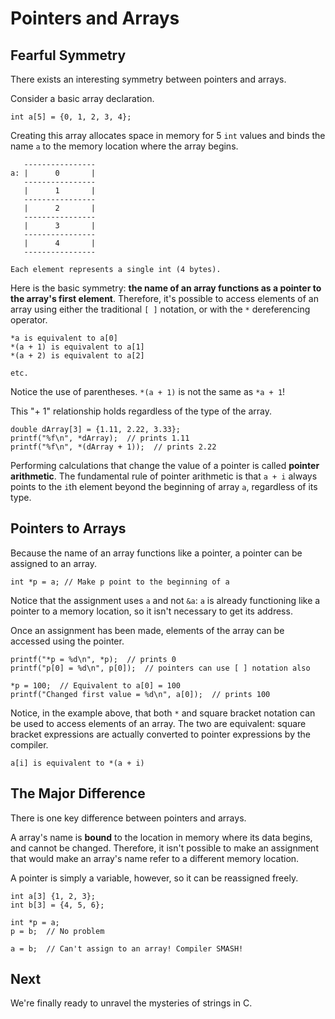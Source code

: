 # Pointers and Arrays

## Fearful Symmetry

There exists an interesting symmetry between pointers and arrays.

Consider a basic array declaration.

```
int a[5] = {0, 1, 2, 3, 4};
```

Creating this array allocates space in memory for 5 `int` values and binds the name `a` to the memory location where the array begins.

```
   ----------------
a: |      0       |
   ----------------
   |      1       |
   ----------------
   |      2       |
   ----------------
   |      3       |
   ----------------
   |      4       |
   ----------------

Each element represents a single int (4 bytes).
```

Here is the basic symmetry: **the name of an array functions as a pointer to the array's first element**. Therefore, it's possible to access elements of an array using either the traditional `[ ]` notation, or with the `*` dereferencing operator.

```
*a is equivalent to a[0]
*(a + 1) is equivalent to a[1]
*(a + 2) is equivalent to a[2]

etc.
```

Notice the use of parentheses. `*(a + 1)` is not the same as `*a + 1`!

This "+ 1" relationship holds regardless of the type of the array.

```
double dArray[3] = {1.11, 2.22, 3.33};
printf("%f\n", *dArray);  // prints 1.11
printf("%f\n", *(dArray + 1));  // prints 2.22
```

Performing calculations that change the value of a pointer is called **pointer arithmetic**. The fundamental rule of pointer arithmetic is that `a + i` always points to the `i`th element beyond the beginning of array `a`, regardless of its type.

## Pointers to Arrays 

Because the name of an array functions like a pointer, a pointer can be assigned to an array.

```
int *p = a; // Make p point to the beginning of a
```

Notice that the assignment uses `a` and not `&a`: `a` is already functioning like a pointer to a memory location, so it isn't necessary to get its address.

Once an assignment has been made, elements of the array can be accessed using the pointer.

```
printf("*p = %d\n", *p);  // prints 0
printf("p[0] = %d\n", p[0]);  // pointers can use [ ] notation also
    
*p = 100;  // Equivalent to a[0] = 100
printf("Changed first value = %d\n", a[0]);  // prints 100
```

Notice, in the example above, that both `*` and square bracket notation can be used to access elements of an array. The two are equivalent: square bracket expressions are actually converted to pointer expressions by the compiler.

```
a[i] is equivalent to *(a + i)
```

## The Major Difference

There is one key difference between pointers and arrays.

A array's name is **bound** to the location in memory where its data begins, and cannot be changed. Therefore, it isn't possible to make an assignment that would make an array's name refer to a different memory location.

A pointer is simply a variable, however, so it can be reassigned freely.

```
int a[3] {1, 2, 3};
int b[3] = {4, 5, 6};

int *p = a;
p = b;  // No problem

a = b;  // Can't assign to an array! Compiler SMASH!
```

## Next

We're finally ready to unravel the mysteries of strings in C.
